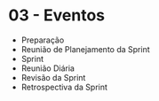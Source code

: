 # 03 - Eventos

- Preparação
- Reunião de Planejamento da Sprint
- Sprint
- Reunião Diária
- Revisão da Sprint
- Retrospectiva da Sprint
